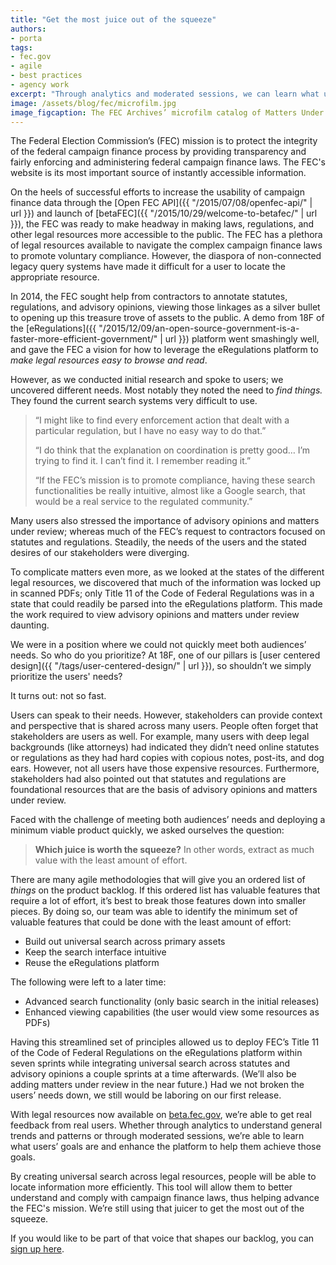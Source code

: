 ```yaml
---
title: "Get the most juice out of the squeeze"
authors:
- porta
tags:
- fec.gov
- agile
- best practices
- agency work
excerpt: "Through analytics and moderated sessions, we can learn what user goals are and enhance the platform to help them achieve those goals. By creating universal search across legal resources, people will be able to locate information more efficiently. This tool will allow them to better understand and comply with campaign finance laws, thus helping advance the FEC's mission."
image: /assets/blog/fec/microfilm.jpg
image_figcaption: The FEC Archives’ microfilm catalog of Matters Under Review
---
```


The Federal Election Commission’s (FEC) mission is to protect the integrity of the federal campaign finance process by providing transparency and fairly enforcing and administering federal campaign finance laws. The FEC's website is its most important source of instantly accessible information.

On the heels of successful efforts to increase the usability of campaign finance data through the [Open FEC API]({{ "/2015/07/08/openfec-api/" | url }}) and launch of [betaFEC]({{ "/2015/10/29/welcome-to-betafec/" | url }}), the FEC was ready to make headway in making laws, regulations, and other legal resources more accessible to the public. The FEC has a plethora of legal resources available to navigate the complex campaign finance laws to promote voluntary compliance. However, the diaspora of non-connected legacy query systems have made it difficult for a user to locate the appropriate resource.

In 2014, the FEC sought help from contractors to annotate statutes, regulations, and advisory opinions, viewing those linkages as a silver bullet to opening up this treasure trove of assets to the public. A demo from 18F of the [eRegulations]({{ "/2015/12/09/an-open-source-government-is-a-faster-more-efficient-government/" | url }}) platform went smashingly well, and gave the FEC a vision for how to leverage the eRegulations platform to *make legal resources easy to browse and read*.

However, as we conducted initial research and spoke to users; we uncovered different needs. Most notably they noted the need to *find things.* They found the current search systems very difficult to use.

> “I might like to find every enforcement action that dealt with a particular regulation, but I have no easy way to do that.”
>
> “I do think that the explanation on coordination is pretty good… I’m trying to find it. I can’t find it. I remember reading it.”
>
> “If the FEC’s mission is to promote compliance, having these search functionalities be really intuitive, almost like a Google search, that would be a real service to the regulated community.”

Many users also stressed the importance of advisory opinions and matters under review; whereas much of the FEC’s request to contractors focused on statutes and regulations. Steadily, the needs of the users and the stated desires of our stakeholders were diverging.

To complicate matters even more, as we looked at the states of the different legal resources, we discovered that much of the information was locked up in scanned PDFs; only Title 11 of the Code of Federal Regulations was in a state that could readily be parsed into the eRegulations platform. This made the work required to view advisory opinions and matters under review daunting.

We were in a position where we could not quickly meet both audiences’ needs. So who do you prioritize? At 18F, one of our pillars is [user centered design]({{ "/tags/user-centered-design/" | url }}), so shouldn’t we simply prioritize the users' needs?

It turns out: not so fast.

Users can speak to their needs. However, stakeholders can provide context and perspective that is shared across many users. People often forget that stakeholders are users as well. For example, many users with deep legal backgrounds (like attorneys) had indicated they didn’t need online statutes or regulations as they had hard copies with copious notes, post-its, and dog ears. However, not all users have those expensive resources. Furthermore, stakeholders had also pointed out that statutes and regulations are foundational resources that are the basis of advisory opinions and matters under review.

Faced with the challenge of meeting both audiences’ needs and deploying a minimum viable product quickly, we asked ourselves the question:

> **Which juice is worth the squeeze?** In other words, extract as much
> value with the least amount of effort.

There are many agile methodologies that will give you an ordered list of *things* on the product backlog. If this ordered list has valuable features that require a lot of effort, it’s best to break those features down into smaller pieces. By doing so, our team was able to identify the minimum set of valuable features that could be done with the least amount of effort:

-   Build out universal search across primary assets
-   Keep the search interface intuitive
-   Reuse the eRegulations platform

The following were left to a later time:

-   Advanced search functionality (only basic search in the initial releases)
-   Enhanced viewing capabilities (the user would view some resources as PDFs)

Having this streamlined set of principles allowed us to deploy FEC’s Title 11 of the Code of Federal Regulations on the eRegulations platform within seven sprints while integrating universal search across statutes and advisory opinions a couple sprints at a time afterwards. (We’ll also be adding matters under review in the near future.) Had we not broken the users’ needs down, we still would be laboring on our first release.

With legal resources now available on [beta.fec.gov](https://beta.fec.gov/legal-resources), we’re able to get real feedback from real users. Whether through analytics to understand general trends and patterns or through moderated sessions, we’re able to learn what users’ goals are and enhance the platform to help them achieve those goals.

By creating universal search across legal resources, people will be able to locate information more efficiently. This tool will allow them to better understand and comply with campaign finance laws, thus helping advance the FEC's mission. We’re still using that juicer to get the most out of the squeeze.

If you would like to be part of that voice that shapes our backlog, you can [sign up here](http://ethn.io/70862).
